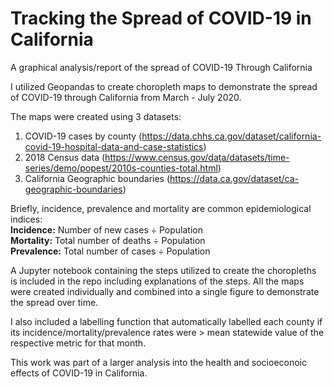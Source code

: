 # Tracking the Spread of COVID-19 in California

A graphical analysis/report of the spread of COVID-19 Through California

I utilized Geopandas to create choropleth maps to demonstrate the spread of COVID-19 through California from March - July 2020. 

The maps were created using 3 datasets:
1. COVID-19 cases by county (https://data.chhs.ca.gov/dataset/california-covid-19-hospital-data-and-case-statistics)
2. 2018 Census data (https://www.census.gov/data/datasets/time-series/demo/popest/2010s-counties-total.html)
3. California Geographic boundaries (https://data.ca.gov/dataset/ca-geographic-boundaries)

Briefly, incidence, prevalence and mortality are common epidemiological indices: <br/>
**Incidence:** Number of new cases ÷ Population <br/> 
**Mortality:** Total number of deaths ÷ Population <br/>
**Prevalence:** Total number of cases ÷ Population <br/>

A Jupyter notebook containing the steps utilized to create the choropleths is included in the repo including explanations of the steps. All the maps were created individually and combined into a single figure to demonstrate the spread over time.  

I also included a labelling function that automatically labelled each county if its incidence/mortality/prevalence rates were > mean statewide value of the respective metric for that month. 

This work was part of a larger analysis into the health and socioeconoic effects of COVID-19 in California. 

